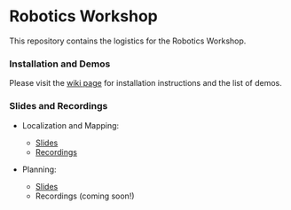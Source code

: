 # Robotics Workshop #

This repository contains the logistics for the Robotics Workshop.

### Installation and Demos

Please visit the [wiki page](https://github.com/ExistentialRobotics/robotics-workshop/wiki/Getting-started) for installation instructions and the list of demos.

### Slides and Recordings

* Localization and Mapping:
  + [Slides](https://drive.google.com/file/d/1SNbLO_JxYmhhlZDoNOztgVAga11boOpv/view?usp=sharing)
  + [Recordings](https://drive.google.com/file/d/1Q6VUDrLEF6tXTbQSwidgjfnYQPERNu_U/view?usp=sharing)

* Planning:
  + [Slides](https://docs.google.com/presentation/d/1suhyZSuhL6OzJimihyCJ607Ac8g7yJq8QE-nNGlhYZw/edit?usp=sharing)
  + Recordings (coming soon!)
